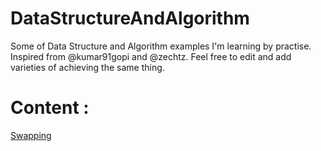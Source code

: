 # DataStructureAndAlgorithm
Some of Data Structure and Algorithm examples I'm learning by practise. Inspired from @kumar91gopi and @zechtz. 
Feel free to edit and add varieties of achieving the same thing. 

# Content :
[Swapping](https://github.com/nickyrabit/DataStructureAndAlgorithm/blob/master/swapping.py)
